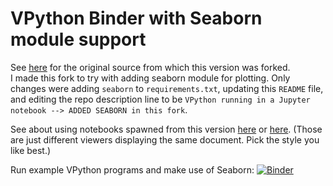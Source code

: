 # VPython Binder with Seaborn module support

See [here](https://github.com/BruceSherwood/vpython-jupyter) for the original source from which this version was forked.  
I made this fork to try with adding seaborn module for plotting. Only changes were adding `seaborn` to `requirements.txt`, updating this `README` file, and editing the repo description line to be `VPython running in a Jupyter notebook --> ADDED SEABORN in this fork`. 

See about using notebooks spawned from this version [here](http://draft.sx/8464566df91a757271861b9224902edb) or [here](http://roughdraft.io/8464566df91a757271861b9224902edb). (Those are just different viewers displaying the same document. Pick the style you like best.)


Run example VPython programs and make use of Seaborn: [![Binder](http://mybinder.org/badge.svg)](http://beta.mybinder.org/repo/fomightez/vpython-jupyter)

